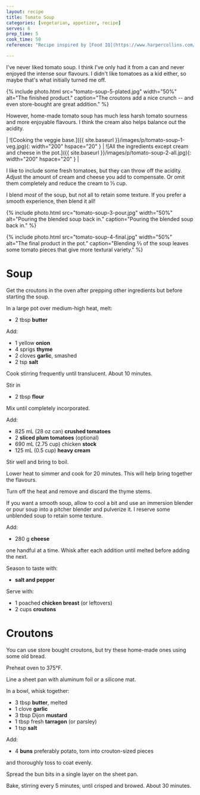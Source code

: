 ```yaml
---
layout: recipe
title: Tomato Soup
categories: [vegetarian, appetizer, recipe]
serves: 6
prep_time: 5
cook_time: 50
reference: "Recipe inspired by [Food IQ](https://www.harpercollins.com/products/food-iq-daniel-holzmanmatt-rodbard?variant=39356482256930) by Daniel Holtzman & Matt Rodbard."

---
```


I've never liked tomato soup. I think I've only had it from a can and never
enjoyed the intense sour flavours. I didn't like tomatoes as a kid either, so
maybe that's what initially turned me off.

{% include photo.html src="tomato-soup-5-plated.jpg" width="50%" alt="The finished product." caption="The croutons add a nice crunch -- and even store-bought are great addition." %}

However, home-made tomato soup has much less harsh tomato sourness and more
enjoyable flavours. I think the cream also helps balance out the acidity.

<!-- Can't figure out how to pack in multiple small images here. -->

| ![Cooking the veggie base.]({{ site.baseurl }}/images/p/tomato-soup-1-veg.jpg){: width="200" hspace="20" } | ![All the ingredients except cream and cheese in the pot.]({{ site.baseurl }}/images/p/tomato-soup-2-all.jpg){: width="200" hspace="20" } |

<!--
    {% include photo.html src="tomato-soup-1-veg.jpg" width="50%" alt="Cooking the veggie base." caption="Cooking the veggie base." %}
    {% include photo.html src="tomato-soup-2-all.jpg" width="50%" alt="All the ingredients except cream and cheese in the pot." caption="All the ingredients except cream and cheese in the pot." %}
-->

I like to include some fresh tomatoes, but they can throw off the acidity.
Adjust the amount of cream and cheese you add to compensate. Or omit them
completely and reduce the cream to ⅓ cup.


I blend *most* of the soup, but not all to retain some texture. If you prefer a
smooth experience, then blend it all!

{% include photo.html src="tomato-soup-3-pour.jpg" width="50%" alt="Pouring the blended soup back in." caption="Pouring the blended soup back in." %}

{% include photo.html src="tomato-soup-4-final.jpg" width="50%" alt="The final product in the pot." caption="Blending ⅔ of the soup leaves some tomato pieces that give more textural variety." %}

<!-- Not sure how to style markdown tables to have no border. This removes all but the top. -->
<style>
table, td, th {
    border: none!important;
    border-top: none!important;
}
</style>

# Soup

Get the croutons in the oven after prepping other ingredients but before
starting the soup.

In a large pot over medium-high heat, melt:

* 2 tbsp **butter**

Add:

* 1 yellow **onion**
* 4 sprigs **thyme**
* 2 cloves **garlic**, smashed
* 2 tsp **salt**

Cook stirring frequently until translucent. About 10 minutes.

Stir in

* 2 tbsp **flour**

Mix until completely incorporated.

Add:

* 825 mL (28 oz can) **crushed tomatoes**
* 2 **sliced plum tomatoes** (optional)
* 690 mL (2.75 cup) chicken **stock**
* 125 mL (0.5 cup) **heavy cream**

Stir well and bring to boil.

Lower heat to simmer and cook for 20 minutes. This will help bring together the flavours.

Turn off the heat and remove and discard the thyme stems.

If you want a smooth soup, allow to cool a bit and use an immersion blender or
pour soup into a pitcher blender and pulverize it. I reserve some unblended
soup to retain some texture.

Add:

* 280 g **cheese**

one handful at a time. Whisk after each addition until melted before adding the next.

Season to taste with:

* **salt and pepper**

Serve with:

* 1 poached **chicken breast** (or leftovers)
* 2 cups **croutons**


# Croutons

You can use store bought croutons, but try these home-made ones using some old bread.

Preheat oven to 375°F.

Line a sheet pan with aluminum foil or a silicone mat.

In a bowl, whisk together:

* 3 tbsp **butter**, melted
* 1 clove **garlic**
* 3 tbsp Dijon **mustard**
* 1 tbsp fresh **tarragon** (or parsley)
* 1 tsp **salt**

Add:

* 4 **buns** preferably potato, torn into crouton-sized pieces

and thoroughly toss to coat evenly.

Spread the bun bits in a single layer on the sheet pan.

Bake, stirring every 5 minutes, until crisped and browed. About 30 minutes.
